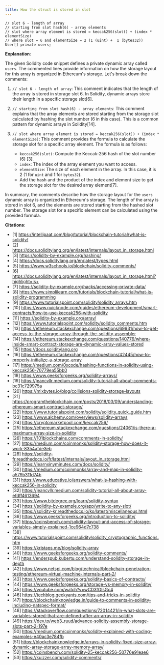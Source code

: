 ```yaml
---
title: How the struct is stored in slot
---
```


```solidity
// slot 6 - length of array
// starting from slot hash(6) - array elements
// slot where array element is stored = keccak256(slot)) + (index * elementSize)
// where slot = 6 and elementSize = 2 (1 (uint) +  1 (bytes32))
User[] private users;
```

**Explanation**:

The given Solidity code snippet defines a private dynamic array called `users`. The commented lines provide information on how the storage layout for this array is organized in Ethereum's storage. Let's break down the comments:

1. `// slot 6 - length of array`: This comment indicates that the length of the array is stored in storage slot 6. In Solidity, dynamic arrays store their length in a specific storage slot[6].

2. `// starting from slot hash(6) - array elements`: This comment explains that the array elements are stored starting from the storage slot calculated by hashing the slot number (6 in this case). This is a common pattern for dynamic arrays in Solidity[14].

3. `// slot where array element is stored = keccak256(slot)) + (index * elementSize)`: This comment provides the formula to calculate the storage slot for a specific array element. The formula is as follows:
   - `keccak256(slot)`: Compute the Keccak-256 hash of the slot number (6) [3].
   - `index`: The index of the array element you want to access.
   - `elementSize`: The size of each element in the array. In this case, it is 2 (1 for `uint` and 1 for `bytes32`).
   - Add the hash and the product of the index and element size to get the storage slot for the desired array element[7].

In summary, the comments describe how the storage layout for the `users` dynamic array is organized in Ethereum's storage. The length of the array is stored in slot 6, and the elements are stored starting from the hashed slot number. The storage slot for a specific element can be calculated using the provided formula.

**Citations**:

- [1] https://intellipaat.com/blog/tutorial/blockchain-tutorial/what-is-solidity/
- [2] https://docs.soliditylang.org/en/latest/internals/layout_in_storage.html
- [3] https://solidity-by-example.org/hashing/
- [4] https://docs.soliditylang.org/en/latest/types.html
- [5] https://www.w3schools.io/blockchain/solidity-comments/
- [6] https://docs.soliditylang.org/en/latest/internals/layout_in_storage.html?highlight=is+
- [7] https://solidity-by-example.org/hacks/accessing-private-data/
- [8] https://www.simplilearn.com/tutorials/blockchain-tutorial/what-is-solidity-programming
- [9] https://www.tutorialspoint.com/solidity/solidity_arrays.htm
- [10] https://www.quicknode.com/guides/ethereum-development/smart-contracts/how-to-use-keccak256-with-solidity
- [11] https://solidity-by-example.org/array/
- [12] https://www.tutorialspoint.com/solidity/solidity_comments.htm
- [13] https://ethereum.stackexchange.com/questions/69931/how-to-get-access-to-the-storage-array-through-the-solidity-assembler
- [14] https://ethereum.stackexchange.com/questions/140776/where-inside-smart-contract-storage-are-dynamic-array-values-stored
- [15] https://docs.soliditylang.org
- [16] https://ethereum.stackexchange.com/questions/42445/how-to-properly-initialize-a-storage-array
- [17] https://medium.com/0xcode/hashing-functions-in-solidity-using-keccak256-70779ea55bb0
- [18] https://www.geeksforgeeks.org/solidity-arrays/
- [19] https://jeancvllr.medium.com/solidity-tutorial-all-about-comments-bc31c729975a
- [20] https://mixbytes.io/blog/collisions-solidity-storage-layouts
- [21] https://programtheblockchain.com/posts/2018/03/09/understanding-ethereum-smart-contract-storage/
- [22] https://www.tutorialspoint.com/solidity/solidity_quick_guide.htm
- [23] https://www.alchemy.com/overviews/solidity-arrays
- [24] https://cryptomarketpool.com/keccak256/
- [25] https://ethereum.stackexchange.com/questions/24061/is-there-a-maximum-array-size-in-solidity
- [26] https://101blockchains.com/comments-in-solidity/
- [27] https://medium.com/coinmonks/solidity-storage-how-does-it-work-8354afde3eb
- [28] https://solidity-fr.readthedocs.io/fr/latest/internals/layout_in_storage.html
- [29] https://learnxinyminutes.com/docs/solidity/
- [30] https://medium.com/coinmonks/array-and-map-in-solidity-a579b311d74b
- [31] https://www.educative.io/answers/what-is-hashing-with-keccak256-in-solidity
- [32] https://jeancvllr.medium.com/solidity-tutorial-all-about-array-efdff4613694
- [33] https://www.bitdegree.org/learn/solidity-syntax
- [34] https://solidity-by-example.org/app/write-to-any-slot/
- [35] https://solidity-kr.readthedocs.io/ko/latest/miscellaneous.html
- [36] https://www.geeksforgeeks.org/introduction-to-solidity/
- [37] https://coinsbench.com/solidity-layout-and-access-of-storage-variables-simply-explained-1ce964d7c738
- [38] https://www.tutorialspoint.com/solidity/solidity_cryptographic_functions.htm
- [39] https://kristaps.me/blog/solidity-array
- [40] https://www.geeksforgeeks.org/solidity-comments/
- [41] https://enderspub.kubertu.com/understand-solidity-storage-in-depth
- [42] https://www.netspi.com/blog/technical/blockchain-penetration-testing/ethereum-virtual-machine-internals-part-2/
- [43] https://www.geeksforgeeks.org/solidity-basics-of-contracts/
- [44] https://www.geeksforgeeks.org/storage-vs-memory-in-solidity/
- [45] https://youtube.com/watch?v=wCD3fOlsGc4
- [46] https://techblog.geekyants.com/tips-and-tricks-in-solidity
- [47] https://blockchainknowledge.in/guide-to-comments-in-solidity-including-natspec-format/
- [48] https://stackoverflow.com/questions/72014421/in-what-slots-are-variables-stored-that-are-defined-after-an-array-in-solidity
- [49] https://dev.to/web3_ruud/advance-solidity-assembly-storage-slots-part-2-197e
- [50] https://medium.com/coinmonks/solidity-explained-with-coding-examples-e40ac3e784fb
- [51] https://blockchainknowledge.in/arrays-in-solidity-fixed-size-array-dynamic-array-storage-array-memory-array/
- [52] https://coinsbench.com/solidity-25-keccak256-50776e91eae6
- [53] https://kuizzer.com/solidity-comments/
